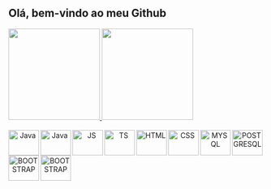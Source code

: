 <h2>Olá, bem-vindo ao meu Github</h2>
<div align="left">
  <a href="https://github.com/marlonourives">
  <img height="180em" src="https://github-readme-stats.vercel.app/api?username=marlonourives&show_icons=true&theme=onedark&include_all_commits=true&count_private=true"/>
  <img height="180em" src="https://github-readme-stats.vercel.app/api/top-langs/?username=marlonourives&layout=compact&langs_count=6&theme=onedark"/>
</div>


<div align="center" style="display: inline_block">
  <br/>
  <img align="left" alt="Java" height="50"width="60" src="https://cdn.jsdelivr.net/gh/devicons/devicon/icons/java/java-original-wordmark.svg" />
  <img align="left" alt="Java" height="50"width="60" src="https://cdn.jsdelivr.net/gh/devicons/devicon/icons/spring/spring-original-wordmark.svg" />
  <img align="left" alt="JS" height="50"width="60" src="https://cdn.jsdelivr.net/gh/devicons/devicon/icons/javascript/javascript-plain.svg" />
  <img align="left" alt="TS" height="50"width="60" src="https://cdn.jsdelivr.net/gh/devicons/devicon/icons/typescript/typescript-original.svg" />
  <img align="left" alt="HTML" height="50"width="60" src="https://cdn.jsdelivr.net/gh/devicons/devicon/icons/html5/html5-plain-wordmark.svg" />
  <img align="left" alt="CSS" height="50"width="60" src="https://cdn.jsdelivr.net/gh/devicons/devicon/icons/css3/css3-plain-wordmark.svg" />  
  <img align="left" alt="MYSQL" height="50"width="60" src="https://cdn.jsdelivr.net/gh/devicons/devicon/icons/mysql/mysql-plain-wordmark.svg" />
  <img align="left" alt="POSTGRESQL" height="50"width="60" src="https://cdn.jsdelivr.net/gh/devicons/devicon/icons/postgresql/postgresql-plain-wordmark.svg" />
  <img  align="left" alt="BOOTSTRAP" height="50"width="60" src="https://cdn.jsdelivr.net/gh/devicons/devicon/icons/bootstrap/bootstrap-plain-wordmark.svg" />
  <img align="left" alt="BOOTSTRAP" height="50"width="60" src="https://cdn.jsdelivr.net/gh/devicons/devicon/icons/git/git-plain-wordmark.svg" />

</div>
